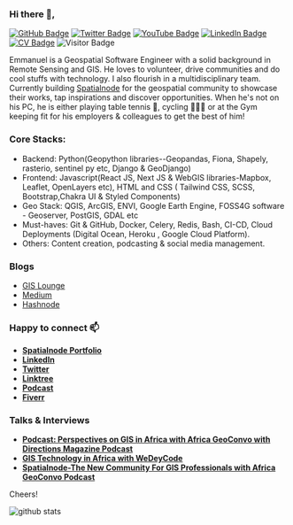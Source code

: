 ### Hi there 👋,

<!--
**jeafreezy/jeafreezy** is a ✨ _special_ ✨ repository because its `README.md` (this file) appears on your GitHub profile.

Here are some ideas to get you started:

- 🔭 I’m currently working on ...
- 🌱 I’m currently learning ...
- 👯 I’m looking to collaborate on ...
- 🤔 I’m looking for help with ...
- 💬 Ask me about ...
- 📫 How to reach me: ...
- 😄 Pronouns: ...
- ⚡ Fun fact: ...
-->

[![GitHub Badge](https://img.shields.io/github/followers/jeafreezy?style=social)](https://github.com/jeafreezy?tab=followers)
[![Twitter Badge](https://img.shields.io/twitter/follow/jeafreezy?style=social)](https://twitter.com/jeafreezy)
[![YouTube Badge](https://img.shields.io/badge/My-YouTube-red)](https://youtube.com/channel/UCdYaK054HlTq49qOJDTh2oA)
[![LinkedIn Badge](https://img.shields.io/badge/My-LinkedIn-blue)](https://www.linkedin.com/in/emmanueljolaiya/)
[![CV Badge](https://img.shields.io/badge/My-CV-critical)](https://drive.google.com/file/d/1TheMM5Ny5AoBOIaUuzc9PnSd-gZ9Hqgd/view?usp=sharing)
![Visitor Badge](https://visitor-badge.laobi.icu/badge?page_id=jeafreezy.jeafreezy)

Emmanuel is a Geospatial Software Engineer with a solid background in Remote Sensing and GIS. He loves to volunteer, drive communities and do cool stuffs with technology. I also flourish in a multidisciplinary team. Currently building [Spatialnode](https://spatialnode.net) for the geospatial community to showcase their works, tap inspirations and discover opportunities. When he's not on his PC, he is either playing table tennis 🏓, cycling 🚴🏾‍♂️ or at the Gym keeping fit for his employers & colleagues to get the best of him!

### Core Stacks:
- Backend: Python(Geopython libraries--Geopandas, Fiona, Shapely, rasterio, sentinel py etc, Django & GeoDjango)
- Frontend: Javascript(React JS, Next JS & WebGIS libraries-Mapbox, Leaflet, OpenLayers etc), HTML and CSS ( Tailwind CSS, SCSS, Bootstrap,Chakra UI & Styled Components)
- Geo Stack: QGIS, ArcGIS, ENVI, Google Earth Engine, FOSS4G software - Geoserver, PostGIS, GDAL etc
- Must-haves: Git & GitHub, Docker, Celery, Redis, Bash, CI-CD, Cloud Deployments (Digital Ocean, Heroku , Google Cloud Platform).
- Others: Content creation, podcasting & social media management.


### Blogs

- [GIS Lounge](https://blog.gishub.org/creating-satellite-timelapse-with-streamlit-and-earth-engine)
- [Medium](https://blog.gishub.org/a-streamlit-app-for-creating-timelapse-of-annual-landsat-imagery-1984-2021)
- [Hashnode](https://blog.gishub.org/the-arcgis-toolbox-for-whiteboxtools-v20-released)

### Happy to connect 📫
- [**Spatialnode Portfolio**](https://spatialnode.net/emmanuel)
- [**LinkedIn**](https://www.linkedin.com/in/emmanueljolaiya/)
- [**Twitter**](https://twitter.com/jeafreezy)
- [**Linktree**](https://linktr.ee/JolaiyaEmmanuel)
- [**Podcast**](https://africageoconvo.com)
- [**Fiverr**](https://www.fiverr.com/jolaiyaemmanuel/help-you-with-your-gis-analysis)

### Talks & Interviews
- [**Podcast: Perspectives on GIS in Africa with Africa GeoConvo with Directions Magazine Podcast**](https://www.youtube.com/watch?v=5mZSPL8we2Q)
- [**GIS Technology in Africa with WeDeyCode**](https://www.youtube.com/watch?v=oip7_dC2uyY&t=25s)
- [**Spatialnode-The New Community For GIS Professionals with Africa GeoConvo Podcast**](https://africageoconvo.com/shows/10)

Cheers!

![github stats](https://github-readme-stats.vercel.app/api?username=jeafreezy&show_icons=true)
